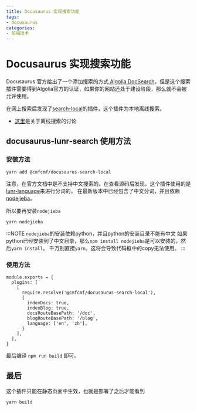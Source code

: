 ```yaml
---
title: Docusaurus 实现搜索功能
tags: 
- docusaurus
categories:
- 前端技术
---
```


# Docusaurus 实现搜索功能

Docusaurus 官方给出了一个添加搜索的方式[ Algolia DocSearch](https://docusaurus.io/zh-CN/docs/search)，但是这个搜索插件需要得到Algolia官方的认证，如果你的网站还处于建设阶段，那么就不会被允许使用。

在网上搜索后发现了[search-local](https://github.com/cmfcmf/docusaurus-search-local)的插件，这个插件为本地离线搜索。

- [这里](https://docusaurus.io/feedback/p/offline-search)是关于离线搜索的讨论

## docusaurus-lunr-search 使用方法

### 安装方法

```
yarn add @cmfcmf/docusaurus-search-local
```

注意，在官方文档中是不支持中文搜索的。在查看源码后发现，这个插件使用的是[lunr-language](https://github.com/MihaiValentin/lunr-languages)来进行分词的，
在最新版本中已经包含了中文分词，并且依赖[nodejieba](https://www.npmjs.com/package/nodejieba)。

所以要再安装`nodejieba`

```
yarn nodejieba
```

:::NOTE
`nodejieba`的安装依赖python，并且python的安装目录不能有中文
如果python已经安装到了中文目录，那么`npm install nodejieba`是可以安装的，然后`yarn install`。
千万别直接`yarn`。这将会导致代码框中的copy无法使用。
:::

### 使用方法

```
module.exports = {
  plugins: [
    [
      require.resolve('@cmfcmf/docusaurus-search-local'),
      {
        indexDocs: true,
        indexBlog: true,
        docsRouteBasePath: '/doc',
        blogRouteBasePath: '/blog',
        language: ['en', 'zh'],
      }
    ],
  ],
}
```

最后编译 `npm run build` 即可。

## 最后

这个插件只能在静态页面中生效，也就是部署了之后才能看到

```
yarn build
```

